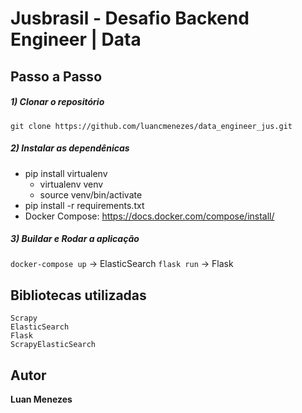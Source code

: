 # Jusbrasil - Desafio Backend Engineer | Data

## Passo a Passo

##### 1) Clonar o repositório

```git clone https://github.com/luancmenezes/data_engineer_jus.git```

##### 2) Instalar as dependênicas

<!-- - Docker: https://docs.docker.com/install/linux/docker-ce/ubuntu/ -->

- pip install virtualenv
    - virtualenv venv
    - source venv/bin/activate
- pip install -r requirements.txt
- Docker Compose: https://docs.docker.com/compose/install/

##### 3) Buildar e Rodar a aplicação

```docker-compose up``` -> ElasticSearch
```flask run``` -> Flask

## Bibliotecas utilizadas

```
Scrapy
ElasticSearch
Flask
ScrapyElasticSearch
```


## Autor

**Luan Menezes** 